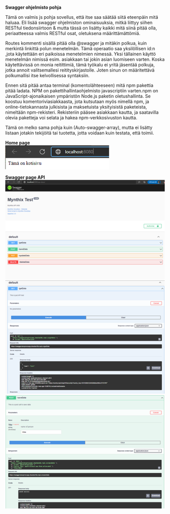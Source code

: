 <b> Swagger ohjelmisto pohja</b>

Tämä on valmis js pohja sovellus, että itse saa säätää siitä eteenpäin mitä haluaa. Eli lisää swagger ohjelmiston ominaisuuksia, mitkä liittyy siihen RESTful tiedonsiirtoon & mutta tässä on lisätty kaikki mitä siinä pitää olla, periaatteessa valmis RESTful osat, oletuksena määrittämättömiä.

Routes kommenti sisällä pitää olla @swagger ja mitäkin polkua, kuin merkintä linkittä polun menetelmän. Tämä operaatio saa yksilöllisen id:n ,jota käytettään eri paikoissa menetelmien nimessä. Yksi tällainen käyttö menetelmän nimissä esim. asiakkaan tai jokin asian luomiseen varten.
Koska käytettävissä on monia reitittimiä, tämä työkalu ei yritä jäsentää polkuja, jotka annoit valitsemallesi reitityskirjastolle. Joten sinun on määritettävä polkumallisi itse kelvollisessa syntaksiin. 

Ennen sitä pitää antaa terminal (komentolähteeseen) mitä npm pakettia pitää ladata. 
NPM on pakettihallintaohjelmisto javascriptiin varten.npm on JavaScript-ajonaikaisen ympäristön Node.js paketin oletushallinta. Se koostuu komentoriviasiakkaasta, jota kutsutaan myös nimellä npm, ja online-tietokannasta julkisista ja maksetuista yksityisistä paketeista, nimeltään npm-rekisteri. Rekisteriin pääsee asiakkaan kautta, ja saatavilla olevia paketteja voi selata ja hakea npm-verkkosivuston kautta.

Tämä on melko sama pohja kuin (Auto-swagger-array), mutta ei lisätty listaan jotakin tekijöitä tai tuotetta, jotta voidaan kuin testata, että toimii.

<b>Home page</b><br>
![Alt text](images/Node-Swagger1.PNG?raw=true "None")


<b>Swagger page API</b>
![Alt text](images/Node-Swagger2.PNG?raw=true "None")
![Alt text](images/Node-Swagger3.PNG?raw=true "None")
![Alt text](images/Node-Swagger4.PNG?raw=true "None")


